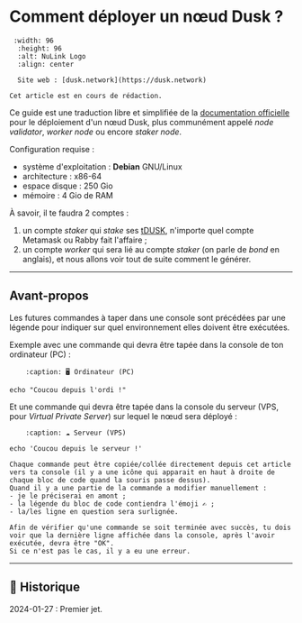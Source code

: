 # Comment déployer un nœud Dusk ?

```{figure} images/dusk-logo.svg
 :width: 96
  :height: 96
  :alt: NuLink Logo
  :align: center

  Site web : [dusk.network](https://dusk.network)
```

```{attention}
Cet article est en cours de rédaction.
```

Ce guide est une traduction libre et simplifiée de la [documentation officielle](https://docs.nulink.org/products/stakers/nulink_worker/) pour le déploiement d'un nœud Dusk, plus communément appelé *node validator*, *worker node* ou encore *staker node*.

Configuration requise :

- système d'exploitation : **Debian** GNU/Linux
- architecture : x86-64
- espace disque : 250 Gio
- mémoire : 4 Gio de RAM

À savoir, il te faudra 2 comptes :
1. un compte *staker* qui *stake* ses [tDUSK](https://testnet.bscscan.com/token/0xa22bfb00be8938c50833bfd2444ec721a9eeacc1), n'importe quel compte Metamask ou Rabby fait l'affaire ;
2. un compte *worker* qui sera lié au compte *staker* (on parle de *bond* en anglais), et nous allons voir tout de suite comment le générer.

---

## Avant-propos

Les futures commandes à taper dans une console sont précédées par une légende pour indiquer sur quel environnement elles doivent être exécutées.

Exemple avec une commande qui devra être tapée dans la console de ton ordinateur (PC) :

```{code-block} shell
    :caption: 🖥️ Ordinateur (PC)

echo "Coucou depuis l'ordi !"
```

Et une commande qui devra être tapée dans la console du serveur (VPS, pour *Virtual Private Server*) sur lequel le nœud sera déployé :

```{code-block} shell
    :caption: ☁️ Serveur (VPS)

echo 'Coucou depuis le serveur !'
```

```{tip}
Chaque commande peut être copiée/collée directement depuis cet article vers ta console (il y a une icône qui apparait en haut à droite de chaque bloc de code quand la souris passe dessus).
Quand il y a une partie de la commande a modifier manuellement :
- je le préciserai en amont ;
- la légende du bloc de code contiendra l'émoji ✍️ ;
- la/les ligne en question sera surlignée.
```

```{tip}
Afin de vérifier qu'une commande se soit terminée avec succès, tu dois voir que la dernière ligne affichée dans la console, après l'avoir exécutée, devra être "OK".
Si ce n'est pas le cas, il y a eu une erreur.
```

---

## 📜 Historique

2024-01-27
: Premier jet.
